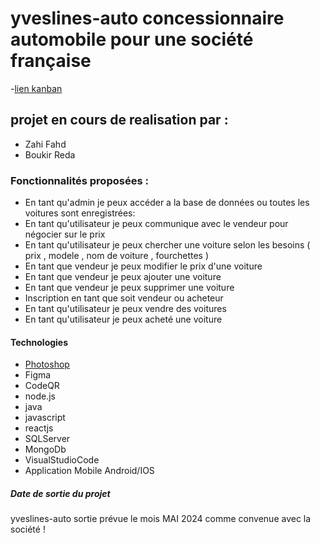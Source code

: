 # yveslines-auto concessionnaire automobile pour une société  française
-[lien kanban](https://github.com/users/Zahifahd/projects/1/views/1)

## projet en cours de realisation par :
  - Zahi Fahd
  - Boukir Reda

### Fonctionnalités proposées :

- En tant qu'admin je peux accéder a la base de données ou toutes les voitures sont enregistrées:
- En tant qu'utilisateur je peux communique avec le vendeur pour négocier sur le prix
- En tant qu'utilisateur je peux chercher une voiture selon les besoins ( prix , modele , nom de voiture , fourchettes )
- En tant que vendeur je peux modifier le prix d'une voiture
- En tant que vendeur je peux ajouter une voiture
- En tant que vendeur je peux supprimer une voiture
- Inscription en tant que soit vendeur ou acheteur
- En tant qu'utilisateur je peux vendre des voitures
- En tant qu'utilisateur je peux acheté une voiture

#### Technologies 
- [Photoshop](https://www.adobe.com/fr/products/photoshop.html)
- Figma
- CodeQR
- node.js 
- java
- javascript
- reactjs
- SQLServer
- MongoDb
- VisualStudioCode
- Application Mobile Android/IOS


##### Date de sortie du projet 
yveslines-auto sortie prévue le mois MAI 2024 comme convenue avec la société  !
